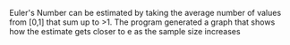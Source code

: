 Euler's Number can be estimated by taking the average number of values from [0,1] that sum up to >1.
The program generated a graph that shows how the estimate gets closer to e as the sample size increases
